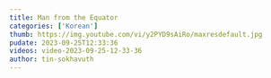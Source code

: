 ```yaml
---
title: Man from the Equator
categories: ['Korean']
thumb: https://img.youtube.com/vi/y2PYD9sAiRo/maxresdefault.jpg
pudate: 2023-09-25T12:33:36
videos: video-2023-09-25-12-33-36
author: tin-sokhavuth
---
```

